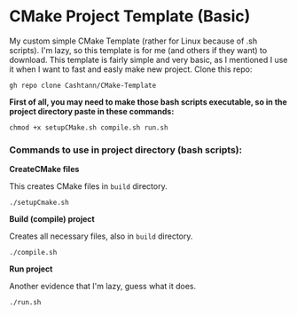 # CMake Project Template (Basic)
My custom simple CMake Template (rather for Linux because of .sh scripts). I'm lazy, so this template is for me (and others if they want) to download.
This template is fairly simple and very basic, as I mentioned I use it when I want to fast and easly make new project.
Clone this repo:
```
gh repo clone Cashtann/CMake-Template
```

**First of all, you may need to make those bash scripts executable, so in the project directory paste in these commands:**
```
chmod +x setupCMake.sh compile.sh run.sh
```


### Commands to use in project directory (bash scripts):
**CreateCMake files**

This creates CMake files in `build` directory.
 ```
 ./setupCmake.sh
```
**Build (compile) project**

Creates all necessary files, also in `build` directory.
 ```
 ./compile.sh
```
**Run project**

Another evidence that I'm lazy, guess what it does.
 ```
 ./run.sh
```
